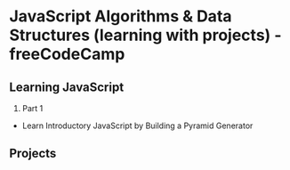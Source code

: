 # JavaScript Algorithms & Data Structures (learning with projects) - freeCodeCamp

## Learning JavaScript
1. Part 1 
* Learn Introductory JavaScript by Building a Pyramid Generator

## Projects
